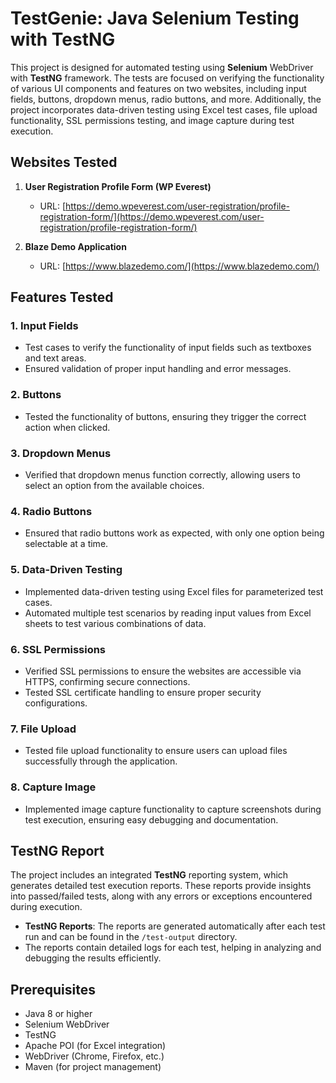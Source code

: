 # TestGenie: Java Selenium Testing with TestNG

This project is designed for automated testing using **Selenium** WebDriver with **TestNG** framework. The tests are focused on verifying the functionality of various UI components and features on two websites, including input fields, buttons, dropdown menus, radio buttons, and more. Additionally, the project incorporates data-driven testing using Excel test cases, file upload functionality, SSL permissions testing, and image capture during test execution.

## Websites Tested

1. **User Registration Profile Form (WP Everest)**
   - URL: [https://demo.wpeverest.com/user-registration/profile-registration-form/](https://demo.wpeverest.com/user-registration/profile-registration-form/)

2. **Blaze Demo Application**
   - URL: [https://www.blazedemo.com/](https://www.blazedemo.com/)

## Features Tested

### 1. **Input Fields**
   - Test cases to verify the functionality of input fields such as textboxes and text areas.
   - Ensured validation of proper input handling and error messages.

### 2. **Buttons**
   - Tested the functionality of buttons, ensuring they trigger the correct action when clicked.

### 3. **Dropdown Menus**
   - Verified that dropdown menus function correctly, allowing users to select an option from the available choices.

### 4. **Radio Buttons**
   - Ensured that radio buttons work as expected, with only one option being selectable at a time.

### 5. **Data-Driven Testing**
   - Implemented data-driven testing using Excel files for parameterized test cases.
   - Automated multiple test scenarios by reading input values from Excel sheets to test various combinations of data.

### 6. **SSL Permissions**
   - Verified SSL permissions to ensure the websites are accessible via HTTPS, confirming secure connections.
   - Tested SSL certificate handling to ensure proper security configurations.

### 7. **File Upload**
   - Tested file upload functionality to ensure users can upload files successfully through the application.

### 8. **Capture Image**
   - Implemented image capture functionality to capture screenshots during test execution, ensuring easy debugging and documentation.

## TestNG Report
The project includes an integrated **TestNG** reporting system, which generates detailed test execution reports. These reports provide insights into passed/failed tests, along with any errors or exceptions encountered during execution. 

- **TestNG Reports**: The reports are generated automatically after each test run and can be found in the `/test-output` directory.
- The reports contain detailed logs for each test, helping in analyzing and debugging the results efficiently.

## Prerequisites

- Java 8 or higher
- Selenium WebDriver
- TestNG
- Apache POI (for Excel integration)
- WebDriver (Chrome, Firefox, etc.)
- Maven (for project management)



